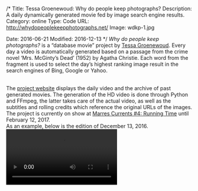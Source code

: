 /*
Title: Tessa Groenewoud: Why do people keep photographs?
Description: A daily dynamically generated movie fed by image search engine results.
Category: online
Type: Code
URL: http://whydopeoplekeepphotographs.net/
Image: wdkp-1.jpg

Date: 2016-06-21
Modified: 2016-12-13
*/
*Why do people keep photographs?* is a “database movie” project by <a href="http://www.tessagroenewoud.nl/" target="_blank" rel="noopener">Tessa Groenewoud</a>.
Every day a video is automatically generated based on a passage from the crime novel ‘Mrs. McGinty’s Dead’ (1952) by Agatha Christie.
Each word from the fragment is used to select the day’s highest ranking image result in the search engines of Bing, Google or Yahoo.

<br>
The <a href="http://whydopeoplekeepphotographs.net/" target="_blank" rel="noopener">project website</a> displays the daily video
and the archive of past generated movies. The generation of the HD video is done through Python and FFmpeg,
the latter takes care of the actual video, as well as the subtitles and rolling credits which reference the original URLs
of the images.  

<br>
The project is currently on show at <a href="http://marres.org/nl/programme/now/marres-currents-4/" target="_blank" rel="noopener">Marres Currents #4: Running Time</a> until February 12, 2017.

<br>
As an example, below is the edition of December 13, 2016.  

<br>
<video controls preload="auto">
    <source src="http://whydopeoplekeepphotographs.net/videos/wdpkp-2016-12-13.mp4" type="video/mp4">
</video>

<br>
